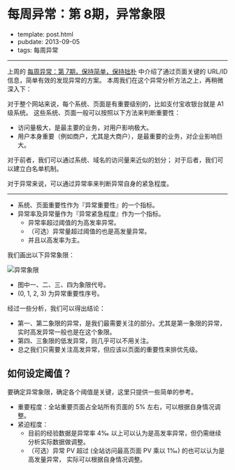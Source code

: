
# 每周异常：第 8期，异常象限

- template: post.html
- pubdate: 2013-09-05
- tags: 每周异常

----

上周的 [每周异常：第 7期，保持简单，保持拙朴](weekly-topic-about-exceptions-7.md)
中介绍了通过页面关键的 URL/ID 信息，简单有效的发现异常的方案。
本周我们在这个异常分析方法之上，再稍微深入下：

对于整个网站来说，每个系统、页面是有重要级别的，比如支付宝收银台就是 A1 级系统。
这些系统、页面一般可以按照以下方法来判断重要性：

- 访问量极大，是最主要的业务，对用户影响极大。
- 用户本身重要（例如商户，尤其是大商户），是最重要的业务，对企业影响巨大。

对于前者，我们可以通过系统、域名的访问量来近似的划分；
对于后者，我们可以建立白名单机制。

对于异常来说，可以通过异常率来判断异常自身的紧急程度。

----

* 系统、页面重要性作为『异常重要性』的一个指标。
* 异常率及异常量作为『异常紧急程度』作为一个指标。
    * 异常率超过阈值的为高发率异常。
    * （可选）异常量超过阈值的也是高发量异常。
    * 并且以高发率为主。

我们画出以下异常象限：

![异常象限](/static/images/quadrant.png)

* 图中一、二、三、四为象限代号。
* (0, 1, 2, 3) 为异常重要性序号。

经过一些分析，我们可以得出结论：

* 第一、第二象限的异常，是我们最需要关注的部分。尤其是第一象限的异常，
  实时高发异常一般也是在这个象限。
* 第四、三象限的低发异常，则几乎可以不用关注。
* 总之我们只需要关注高发异常，但应该以页面的重要性来排优先级。


## 如何设定阈值？

要确定异常象限，确定各个阈值是关键，这里只提供一些简单的参考。

- 重要程度：全站重要页面占全站所有页面的 5% 左右，可以根据自身情况调整。
- 紧迫程度：
  - 目前的经验数据是异常率 4‰ 以上可以认为是高发率异常，但仍需继续
    分析实际数据做调整。
  - （可选）异常 PV 超过 (全站访问最高页面 PV 乘以 1‰) 的也可以认为是高发量异常，
    实际可以根据自身情况调整。

